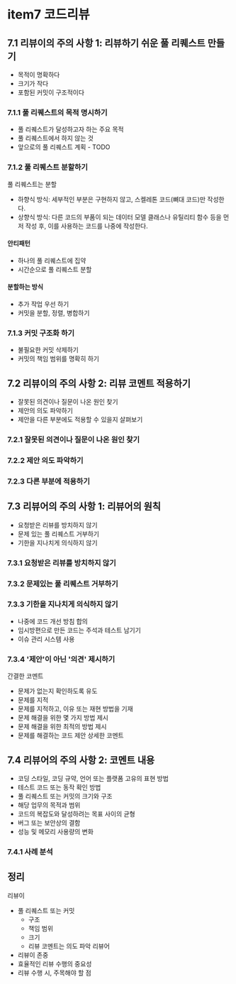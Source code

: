 # item7 코드리뷰
## 7.1 리뷰이의 주의 사항 1: 리뷰하기 쉬운 풀 리퀘스트 만들기
- 목적이 명확하다
- 크기가 작다
- 포함된 커밋이 구조적이다
### 7.1.1 풀 리퀘스트의 목적 명시하기
- 풀 리퀘스트가 달성하고자 하는 주요 목적
- 풀 리퀘스트에서 하지 않는 것
- 앞으로의 풀 리퀘스트 계획 - TODO

### 7.1.2 풀 리퀘스트 분할하기
풀 리퀘스트는 분할
- 하향식 방식: 세부적인 부분은 구현하지 않고, 스켈레톤 코드(뼈대 코드)만 작성한다.
- 상향식 방식: 다른 코드의 부품이 되는 데이터 모델 클래스나 유틸리티 함수 등을 먼저 작성 후, 이를 사용하는 코드를 나중에 작성한다.

#### 안티패턴
- 하나의 풀 리퀘스트에 집약
- 시간순으로 풀 리퀘스트 분할

#### 분할하는 방식
- 추가 작업 우선 하기
- 커밋을 분할, 정렬, 병합하기

### 7.1.3 커밋 구조화 하기
- 불필요한 커밋 삭제하기
- 커밋의 책임 범위를 명확히 하기

## 7.2 리뷰이의 주의 사항 2: 리뷰 코멘트 적용하기
- 잘못된 의견이나 질문이 나온 원인 찾기
- 제안의 의도 파악하기
- 제안을 다른 부분에도 적용할 수 있을지 살펴보기

### 7.2.1 잘못된 의견이나 질문이 나온 원인 찾기
### 7.2.2 제안 의도 파악하기
### 7.2.3 다른 부분에 적용하기

## 7.3 리뷰어의 주의 사항 1: 리뷰어의 원칙
- 요청받은 리뷰를 방치하지 않기
- 문제 있는 풀 리퀘스트 거부하기
- 기한을 지나치게 의식하지 않기

### 7.3.1 요청받은 리뷰를 방치하지 않기
### 7.3.2 문제있는 풀 리퀘스트 거부하기
### 7.3.3 기한을 지나치게 의식하지 않기
- 나중에 코드 개선 방침 합의
- 임시방편으로 만든 코드는 주석과 테스트 남기기
- 이슈 관리 시스템 사용
### 7.3.4 '제안'이 아닌 '의견' 제시하기
간결한 코멘트
- 문제가 없는지 확인하도록 유도
- 문제를 지적
- 문제를 지적하고, 이유 또는 재현 방법을 기재
- 문제 해결을 위한 몇 가지 방법 제시
- 문제 해결을 위한 최적의 방법 제시
- 문제를 해결하는 코드 제안
상세한 코멘트

## 7.4 리뷰어의 주의 사항 2: 코멘트 내용
- 코딩 스타일, 코딩 규약, 언어 또는 플랫폼 고유의 표현 방법
- 테스트 코드 또는 동작 확인 방법
- 풀 리퀘스트 또는 커밋의 크기와 구조
- 해당 업무의 목적과 범위
- 코드의 복잡도와 달성하려는 목표 사이의 균형
- 버그 또는 보안상의 결함
- 성능 및 메모리 사용량의 변화

### 7.4.1 사례 분석

## 정리
리뷰이
- 풀 리퀘스트 또는 커밋
  - 구조
  - 책임 범위
  - 크기
  - 리뷰 코멘트는 의도 파악
리뷰어
- 리뷰이 존중
- 효율적인 리뷰 수행의 중요성
- 리뷰 수행 시, 주목해야 할 점


